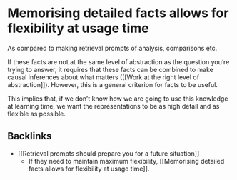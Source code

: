 # Memorising detailed facts allows for flexibility at usage time
As compared to making retrieval prompts of analysis, comparisons etc. 

If these facts are not at the same level of abstraction as the question you’re trying to answer, it requires that these facts can be combined to make causal inferences about what matters ([[Work at the right level of abstraction]]). However, this is a general criterion for facts to be useful.

This implies that, if we don’t know how we are going to use this knowledge at learning time, we want the representations to be as high detail and as flexible as possible.

## Backlinks
* [[Retrieval prompts should prepare you for a future situation]]
	* If they need to maintain maximum flexibility, [[Memorising detailed facts allows for flexibility at usage time]].

<!-- #p0 -->

<!-- {BearID:9408A9AD-A7A7-440C-BEE2-F2D3D65CC161-860-0000002072CF24DF} -->
